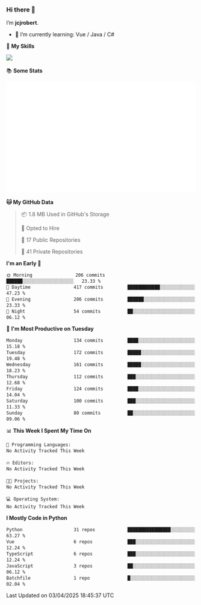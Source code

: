 ### Hi there 👋

I’m **jcjrobert**.

- 🌱 I’m currently learning: Vue / Java / C#

🌟 **My Skills**

![](https://img.shields.io/badge/-Python-3e74a2?style=flat-square&logo=Python&logoColor=fff)

📚 **Some Stats**

![](https://github.com/jcjrobert/github-stats/blob/master/generated/overview.svg)

<!--START_SECTION:waka-->
**🐱 My GitHub Data** 

> 📦 1.8 MB Used in GitHub's Storage 
 > 
> 💼 Opted to Hire
 > 
> 📜 17 Public Repositories 
 > 
> 🔑 41 Private Repositories 
 > 
**I'm an Early 🐤** 

```text
🌞 Morning                206 commits         ██████░░░░░░░░░░░░░░░░░░░   23.33 % 
🌆 Daytime                417 commits         ████████████░░░░░░░░░░░░░   47.23 % 
🌃 Evening                206 commits         ██████░░░░░░░░░░░░░░░░░░░   23.33 % 
🌙 Night                  54 commits          ██░░░░░░░░░░░░░░░░░░░░░░░   06.12 % 
```
📅 **I'm Most Productive on Tuesday** 

```text
Monday                   134 commits         ████░░░░░░░░░░░░░░░░░░░░░   15.18 % 
Tuesday                  172 commits         █████░░░░░░░░░░░░░░░░░░░░   19.48 % 
Wednesday                161 commits         █████░░░░░░░░░░░░░░░░░░░░   18.23 % 
Thursday                 112 commits         ███░░░░░░░░░░░░░░░░░░░░░░   12.68 % 
Friday                   124 commits         ████░░░░░░░░░░░░░░░░░░░░░   14.04 % 
Saturday                 100 commits         ███░░░░░░░░░░░░░░░░░░░░░░   11.33 % 
Sunday                   80 commits          ██░░░░░░░░░░░░░░░░░░░░░░░   09.06 % 
```


📊 **This Week I Spent My Time On** 

```text
💬 Programming Languages: 
No Activity Tracked This Week

🔥 Editors: 
No Activity Tracked This Week

🐱‍💻 Projects: 
No Activity Tracked This Week

💻 Operating System: 
No Activity Tracked This Week
```

**I Mostly Code in Python** 

```text
Python                   31 repos            ████████████████░░░░░░░░░   63.27 % 
Vue                      6 repos             ███░░░░░░░░░░░░░░░░░░░░░░   12.24 % 
TypeScript               6 repos             ███░░░░░░░░░░░░░░░░░░░░░░   12.24 % 
JavaScript               3 repos             ██░░░░░░░░░░░░░░░░░░░░░░░   06.12 % 
Batchfile                1 repo              █░░░░░░░░░░░░░░░░░░░░░░░░   02.04 % 
```




 Last Updated on 03/04/2025 18:45:37 UTC
<!--END_SECTION:waka-->

